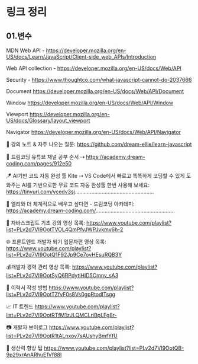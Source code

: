 # 링크 정리

## 01.변수

MDN Web API -
https://developer.mozilla.org/en-US/docs/Learn/JavaScript/Client-side_web_APIs/Introduction

Web API collection -
https://developer.mozilla.org/en-US/docs/Web/API

Security -
https://www.thoughtco.com/what-javascript-cannot-do-2037666

Document
https://developer.mozilla.org/en-US/docs/Web/API/Document

Window
https://developer.mozilla.org/en-US/docs/Web/API/Window

Viewport
https://developer.mozilla.org/en-US/docs/Glossary/layout_viewport

Navigator
https://developer.mozilla.org/en-US/docs/Web/API/Navigator

📒 강의 노트 & 자주 나오는 질문: https://github.com/dream-ellie/learn-javascript

📓 드림코딩 유튜브 채널 공부 순서
⇢ https://academy.dream-coding.com/pages/912e50

🪁 AI기반 코드 자동 완성 툴 Kite
⇢ VS Code에서 빠르고 똑똑하게 코딩할 수 있게 도와주는 AI를 기반으로한 무료 코드 자동 완성툴 한번 사용해 보세요: https://tinyurl.com/ycedv3sj​
.....................................................

🔮 엘리와 더 체계적으로 배우고 싶다면 - 드림코딩 아카데미:
https://academy.dream-coding.com/​
.....................................................

📒 자바스크립트 기초 강의 영상 목록:
https://www.youtube.com/playlist?list=PLv2d7VI9OotTVOL4QmPfvJWPJvkmv6h-2

🌐 프론트엔드 개발자 되기 입문자편 영상 목록:
https://www.youtube.com/playlist?list=PLv2d7VI9OotQ1F92Jp9Ce7ovHEsuRQB3Y

💰개발자 경력 관리 영상 목록:
https://www.youtube.com/playlist?list=PLv2d7VI9OotSyQ6RPdytiHID5Cmnv_sA3

📄 이력서 작성 방법
https://www.youtube.com/playlist?list=PLv2d7VI9OotTZfvF0s8Vs0gpRtodlTsgg

📈 IT 트렌드
https://www.youtube.com/playlist?list=PLv2d7VI9OotRTfM1zJLQMCLriBpLFg8r-

📷 개발자 브이로그
https://www.youtube.com/playlist?list=PLv2d7VI9OotR1tALnxov7sAUshyBmfYfU

🤗 생산력 향상 팁
https://www.youtube.com/playlist?list=PLv2d7VI9OotQB-9p29xrAnARhuE1Vf88I

